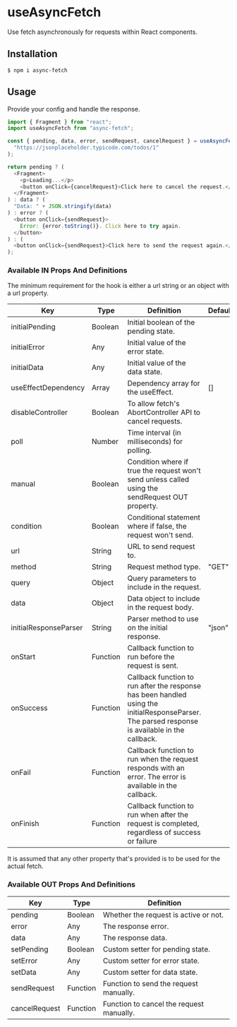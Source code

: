 # useAsyncFetch

Use fetch asynchronously for requests within React components.

## Installation

```
$ npm i async-fetch
```

## Usage

Provide your config and handle the response.

```javascript
import { Fragment } from "react";
import useAsyncFetch from "async-fetch";

const { pending, data, error, sendRequest, cancelRequest } = useAsyncFetch(
  "https://jsonplaceholder.typicode.com/todos/1"
);

return pending ? (
  <Fragment>
    <p>Loading...</p>
    <button onClick={cancelRequest}>Click here to cancel the request.</button>
  </Fragment>
) : data ? (
  "Data: " + JSON.stringify(data)
) : error ? (
  <button onClick={sendRequest}>
    Error: {error.toString()}. Click here to try again.
  </button>
) : (
  <button onClick={sendRequest}>Click here to send the request again.</button>
);
```

### Available IN Props And Definitions

The minimum requirement for the hook is either a url string or an object with a url property.

| Key                   | Type     | Definition                                                                                                                                      | Default |
| --------------------- | -------- | ----------------------------------------------------------------------------------------------------------------------------------------------- | ------- |
| initialPending        | Boolean  | Initial boolean of the pending state.                                                                                                           |         |
| initialError          | Any      | Initial value of the error state.                                                                                                               |         |
| initialData           | Any      | Initial value of the data state.                                                                                                                |         |
| useEffectDependency   | Array    | Dependency array for the useEffect.                                                                                                             | []      |
| disableController     | Boolean  | To allow fetch's AbortController API to cancel requests.                                                                                        |         |
| poll                  | Number   | Time interval (in milliseconds) for polling.                                                                                                    |         |
| manual                | Boolean  | Condition where if true the request won't send unless called using the sendRequest OUT property.                                                |         |
| condition             | Boolean  | Conditional statement where if false, the request won't send.                                                                                   |         |
| url                   | String   | URL to send request to.                                                                                                                         |         |
| method                | String   | Request method type.                                                                                                                            | "GET"   |
| query                 | Object   | Query parameters to include in the request.                                                                                                     |         |
| data                  | Object   | Data object to include in the request body.                                                                                                     |         |
| initialResponseParser | String   | Parser method to use on the initial response.                                                                                                   | "json"  |
| onStart               | Function | Callback function to run before the request is sent.                                                                                            |         |
| onSuccess             | Function | Callback function to run after the response has been handled using the initialResponseParser. The parsed response is available in the callback. |         |
| onFail                | Function | Callback function to run when the request responds with an error. The error is available in the callback.                                       |         |
| onFinish              | Function | Callback function to run when after the request is completed, regardless of success or failure                                                  |         |

It is assumed that any other property that's provided is to be used for the actual fetch.

### Available OUT Props And Definitions

| Key           | Type     | Definition                               |
| ------------- | -------- | ---------------------------------------- |
| pending       | Boolean  | Whether the request is active or not.    |
| error         | Any      | The response error.                      |
| data          | Any      | The response data.                       |
| setPending    | Boolean  | Custom setter for pending state.         |
| setError      | Any      | Custom setter for error state.           |
| setData       | Any      | Custom setter for data state.            |
| sendRequest   | Function | Function to send the request manually.   |
| cancelRequest | Function | Function to cancel the request manually. |
